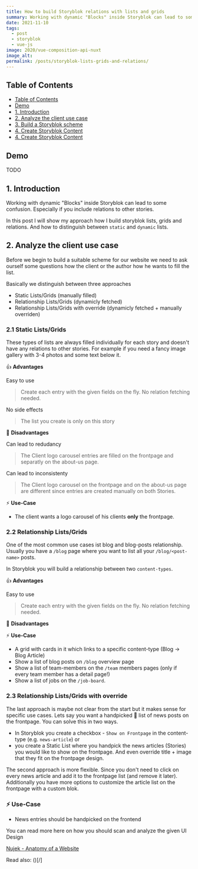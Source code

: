 ```yaml
---
title: How to build Storyblok relations with lists and grids
summary: Working with dynamic "Blocks" inside Storyblok can lead to some confusion. Especially if you include relations to other stories.
date: 2021-11-10
tags:
  - post
  - storyblok
  - vue-js
image: 2020/vue-composition-api-nuxt
image_alt: 
permalink: /posts/storyblok-lists-grids-and-relations/
---
```


## Table of Contents

- [Table of Contents](#table-of-contents)
- [Demo](#demo)
- [1. Introduction](#1-introduction)
- [2. Analyze the client use case](#2-analyze-the-client-use-case)
- [3. Build a Storyblok scheme](#3-build-a-storyblok-scheme)
- [4. Create Storyblok Content](#4-create-storyblok-content)
- [4. Create Storyblok Content](#4-create-storyblok-content)


## Demo

TODO

## 1. Introduction

Working with dynamic "Blocks" inside Storyblok can lead to some confusion. Especially if you include relations to other stories.

In this post I will show my approach how I build storyblok lists, grids and relations. And how to distinguish between `static` and `dynamic` lists.

## 2. Analyze the client use case 

Before we begin to build a suitable scheme for our website we need to ask ourself some questions how the client or the author how he wants to fill the list. 

Basically we distinguish between three approaches

* Static Lists/Grids (manually filled)
* Relationship Lists/Grids (dynamicly fetched)
* Relationship Lists/Grids with override (dynamicly fetched + manually overriden)


### 2.1 Static Lists/Grids

These types of lists are always filled individually for each story and doesn't have any relations to other stories. For example if you need a fancy image gallery with 3-4 photos and some text below it. 

👍 **Advantages**

Easy to use

> Create each entry with the given fields on the fly. No relation fetching needed.

No side effects

> The list you create is only on this story

🙁 **Disadvantages**

Can lead to redudancy

> The Client logo carousel entries are filled on the frontpage and separatly on the about-us page.

 Can lead to inconsistenty

> The Client logo carousel on the frontpage and on the about-us page are different since entries are created manually on both Stories.

⚡ **Use-Case**

* The client wants a logo carousel of his clients **only** the frontpage.

### 2.2 Relationship Lists/Grids

One of the most common use cases ist blog and blog-posts relationship. Usually you have a `/blog` page where you want to list all your `/blog/<post-name>` posts. 

In Storyblok you will build a relationship between two `content-types`. 

👍 **Advantages**

Easy to use

> Create each entry with the given fields on the fly. No relation fetching needed.


🙁 **Disadvantages**


⚡ **Use-Case**

* A grid with cards in it which links to a specific content-type (Blog -> Blog Article)
* Show a list of blog posts on `/blog` overview page
* Show a list of team-members on the `/team` members pages (only if every team member has a detail page!)
* Show a list of jobs on the `/job-board`.


### 2.3 Relationship Lists/Grids with override

The last approach is maybe not clear from the start but it makes sense for specific use cases. Lets say you want a handpicked 🤏 list of news posts on the frontpage. You can solve this in two ways.

* In Storyblok you create a checkbox - `Show on Frontpage` in the content-type (e.g. `news-article`) or
* you create a Static List where you handpick the news articles (Stories) you would like to show on the frontpage. And even override title + image that they fit on the frontpage design. 

The second approach is more flexible. Since you don't need to click on every news article and add it to the frontpage list (and remove it later). Additionally you have more options to customize the article list on the frontpage with a custom blok. 


### ⚡ Use-Case

*  News entries should be handpicked on the frontend


You can read more here on how you should scan and analyze the given UI Design

[Nujek - Anatomy of a Website](https://nujek-docs.vercel.app/documentation/getting-started/anatomy-website)


Read also: ()[/]